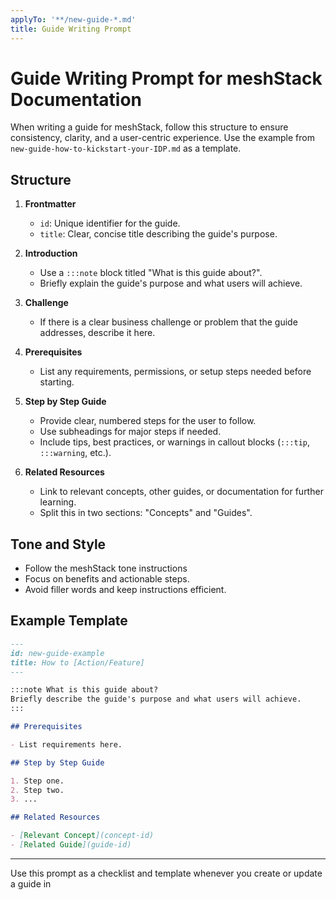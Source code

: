 ```yaml
---
applyTo: '**/new-guide-*.md'
title: Guide Writing Prompt
---
```


# Guide Writing Prompt for meshStack Documentation

When writing a guide for meshStack, follow this structure to ensure consistency, clarity, and a user-centric experience. Use the example from `new-guide-how-to-kickstart-your-IDP.md` as a template.

## Structure

1. **Frontmatter**
   - `id`: Unique identifier for the guide.
   - `title`: Clear, concise title describing the guide's purpose.

2. **Introduction**
   - Use a `:::note` block titled "What is this guide about?".
   - Briefly explain the guide's purpose and what users will achieve.

3. **Challenge**
    - If there is a clear business challenge or problem that the guide addresses, describe it here.

4. **Prerequisites**
   - List any requirements, permissions, or setup steps needed before starting.

5. **Step by Step Guide**
   - Provide clear, numbered steps for the user to follow.
   - Use subheadings for major steps if needed.
   - Include tips, best practices, or warnings in callout blocks (`:::tip`, `:::warning`, etc.).

6. **Related Resources**
   - Link to relevant concepts, other guides, or documentation for further learning.
   - Split this in two sections: "Concepts" and "Guides".

## Tone and Style

- Follow the meshStack tone instructions
- Focus on benefits and actionable steps.
- Avoid filler words and keep instructions efficient.

## Example Template

```markdown
---
id: new-guide-example
title: How to [Action/Feature]
---

:::note What is this guide about?
Briefly describe the guide's purpose and what users will achieve.
:::

## Prerequisites

- List requirements here.

## Step by Step Guide

1. Step one.
2. Step two.
3. ...

## Related Resources

- [Relevant Concept](concept-id)
- [Related Guide](guide-id)
```

---

Use this prompt as a checklist and template whenever you create or update a guide in